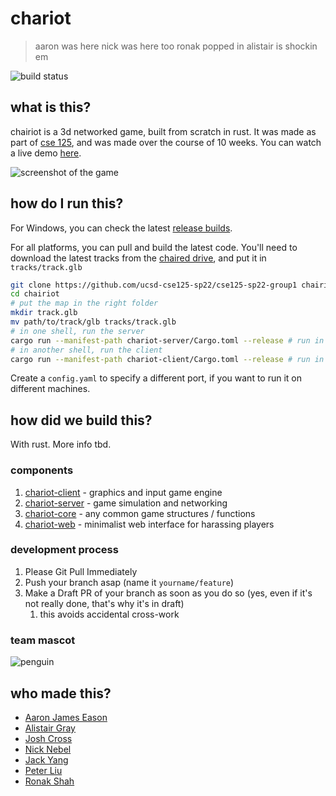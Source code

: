 # chariot

> aaron was here
> nick was here too
> ronak popped in
> alistair is shockin em

![build status](https://img.shields.io/github/workflow/status/ucsd-cse125-sp22/cse125-sp22-group1/Build?style=for-the-badge)

## what is this?

chairiot is a 3d networked game, built from scratch in rust. It was made as part of [cse 125](https://cse125.ucsd.edu/), and was made over the course of 10 weeks. You can watch a live demo [here](https://www.youtube.com/watch?v=iDiPYyJkVA8).


![screenshot of the game](https://user-images.githubusercontent.com/9388431/181864718-c658e8f4-8db3-4e02-90fb-2f7350d79fb9.png)


## how do I run this?

For Windows, you can check the latest [release builds](https://github.com/ucsd-cse125-sp22/cse125-sp22-group1/actions/workflows/release.yml). 

For all platforms, you can pull and build the latest code. You'll need to download the latest tracks from the [chaired drive](https://drive.google.com/drive/folders/1CDamUs4vD-82Iznqz1p0YjVacxm2wBK5?usp=sharing), and put it in `tracks/track.glb`

```bash
git clone https://github.com/ucsd-cse125-sp22/cse125-sp22-group1 chairiot
cd chairiot
# put the map in the right folder
mkdir track.glb
mv path/to/track/glb tracks/track.glb
# in one shell, run the server
cargo run --manifest-path chariot-server/Cargo.toml --release # run in release for best performance
# in another shell, run the client
cargo run --manifest-path chariot-client/Cargo.toml --release # run in release for best performance
```

Create a `config.yaml` to specify a different port, if you want to run it on different machines.

## how did we build this?

With rust. More info tbd.

### components

1. [chariot-client](chariot-client) - graphics and input game engine
2. [chariot-server](chariot-server) - game simulation and networking
3. [chariot-core](chariot-core) - any common game structures / functions
4. [chariot-web](chariot-web) - minimalist web interface for harassing players


### development process
1. Please Git Pull Immediately
2. Push your branch asap (name it `yourname/feature`)
3. Make a Draft PR of your branch as soon as you do so (yes, even if it's not really done, that's why it's in draft)
   1. this avoids accidental cross-work

### team mascot
![penguin](https://user-images.githubusercontent.com/15060061/161127445-b5096002-b680-4648-9d3b-1ba573febc46.png)

## who made this?
- [Aaron James Eason](https://github.com/KNOXDEV)
- [Alistair Gray](https://github.com/alistairgray42)
- [Josh Cross](https://github.com/TheCrossBoy)
- [Nick Nebel](https://github.com/nickwn)
- [Jack Yang](https://github.com/caIcutec)
- [Peter Liu](https://github.com/potor10)
- [Ronak Shah](https://github.com/trulyronak)
